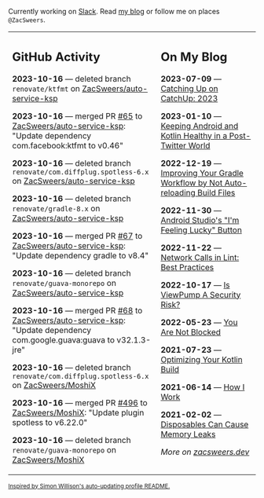 Currently working on [Slack](https://slack.com/). Read [my blog](https://zacsweers.dev/) or follow me on places `@ZacSweers`.

<table><tr><td valign="top" width="60%">

## GitHub Activity
<!-- githubActivity starts -->
**2023-10-16** — deleted branch `renovate/ktfmt` on [ZacSweers/auto-service-ksp](https://github.com/ZacSweers/auto-service-ksp)

**2023-10-16** — merged PR [#65](https://github.com/ZacSweers/auto-service-ksp/pull/65) to [ZacSweers/auto-service-ksp](https://github.com/ZacSweers/auto-service-ksp): "Update dependency com.facebook:ktfmt to v0.46"

**2023-10-16** — deleted branch `renovate/com.diffplug.spotless-6.x` on [ZacSweers/auto-service-ksp](https://github.com/ZacSweers/auto-service-ksp)

**2023-10-16** — deleted branch `renovate/gradle-8.x` on [ZacSweers/auto-service-ksp](https://github.com/ZacSweers/auto-service-ksp)

**2023-10-16** — merged PR [#67](https://github.com/ZacSweers/auto-service-ksp/pull/67) to [ZacSweers/auto-service-ksp](https://github.com/ZacSweers/auto-service-ksp): "Update dependency gradle to v8.4"

**2023-10-16** — deleted branch `renovate/guava-monorepo` on [ZacSweers/auto-service-ksp](https://github.com/ZacSweers/auto-service-ksp)

**2023-10-16** — merged PR [#68](https://github.com/ZacSweers/auto-service-ksp/pull/68) to [ZacSweers/auto-service-ksp](https://github.com/ZacSweers/auto-service-ksp): "Update dependency com.google.guava:guava to v32.1.3-jre"

**2023-10-16** — deleted branch `renovate/com.diffplug.spotless-6.x` on [ZacSweers/MoshiX](https://github.com/ZacSweers/MoshiX)

**2023-10-16** — merged PR [#496](https://github.com/ZacSweers/MoshiX/pull/496) to [ZacSweers/MoshiX](https://github.com/ZacSweers/MoshiX): "Update plugin spotless to v6.22.0"

**2023-10-16** — deleted branch `renovate/guava-monorepo` on [ZacSweers/MoshiX](https://github.com/ZacSweers/MoshiX)
<!-- githubActivity ends -->
</td><td valign="top" width="40%">

## On My Blog
<!-- blog starts -->
**2023-07-09** — [Catching Up on CatchUp: 2023](https://www.zacsweers.dev/catching-up-on-catchup-2023/)

**2023-01-10** — [Keeping Android and Kotlin Healthy in a Post-Twitter World](https://www.zacsweers.dev/keeping-android-healthy/)

**2022-12-19** — [Improving Your Gradle Workflow by Not Auto-reloading Build Files](https://www.zacsweers.dev/improving-your-workflow-by-not-auto-reloading-build-files/)

**2022-11-30** — [Android Studio's "I'm Feeling Lucky" Button](https://www.zacsweers.dev/android-studios-im-feeling-lucky-button/)

**2022-11-22** — [Network Calls in Lint: Best Practices](https://www.zacsweers.dev/network-calls-in-lint-best-practices/)

**2022-10-17** — [Is ViewPump A Security Risk?](https://www.zacsweers.dev/is-viewpump-a-security-risk/)

**2022-05-23** — [You Are Not Blocked](https://www.zacsweers.dev/you-are-not-blocked/)

**2021-07-23** — [Optimizing Your Kotlin Build](https://www.zacsweers.dev/optimizing-your-kotlin-build/)

**2021-06-14** — [How I Work](https://www.zacsweers.dev/how-i-work/)

**2021-02-02** — [Disposables Can Cause Memory Leaks](https://www.zacsweers.dev/disposables-can-cause-memory-leaks/)
<!-- blog ends -->
_More on [zacsweers.dev](https://zacsweers.dev/)_
</td></tr></table>

<sub><a href="https://simonwillison.net/2020/Jul/10/self-updating-profile-readme/">Inspired by Simon Willison's auto-updating profile README.</a></sub>